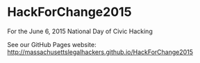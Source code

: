 # HackForChange2015
For the June 6, 2015 National Day of Civic Hacking


See our GitHub Pages website: http://massachusettslegalhackers.github.io/HackForChange2015
